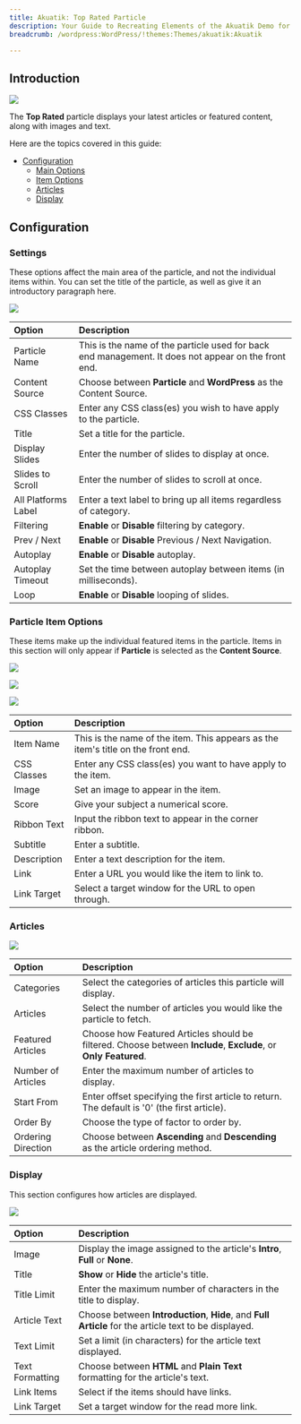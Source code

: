 ```yaml
---
title: Akuatik: Top Rated Particle
description: Your Guide to Recreating Elements of the Akuatik Demo for WordPress
breadcrumb: /wordpress:WordPress/!themes:Themes/akuatik:Akuatik

---
```


## Introduction

![](assets/particle_top1.png)

The **Top Rated** particle displays your latest articles or featured content, along with images and text.

Here are the topics covered in this guide:

* [Configuration](#configuration)
    - [Main Options](#settings)
    - [Item Options](#particle-item-options)
    - [Articles](#articles)
    - [Display](#display)

## Configuration

### Settings

These options affect the main area of the particle, and not the individual items within. You can set the title of the particle, as well as give it an introductory paragraph here.

![](assets/particle_top2.png)

| Option              | Description                                                                                         |
|:------------------- |:--------------------------------------------------------------------------------------------------- |
| Particle Name       | This is the name of the particle used for back end management. It does not appear on the front end. |
| Content Source      | Choose between **Particle** and **WordPress** as the Content Source.                                   |
| CSS Classes         | Enter any CSS class(es) you wish to have apply to the particle.                                     |
| Title               | Set a title for the particle.                                                                       |
| Display Slides      | Enter the number of slides to display at once.                                                      |
| Slides to Scroll    | Enter the number of slides to scroll at once.                                                       |
| All Platforms Label | Enter a text label to bring up all items regardless of category.                                    |
| Filtering           | **Enable** or **Disable** filtering by category.                                                    |
| Prev / Next         | **Enable** or **Disable** Previous / Next Navigation.                                               |
| Autoplay            | **Enable** or **Disable** autoplay.                                                                 |
| Autoplay Timeout    | Set the time between autoplay between items (in milliseconds).                                      |
| Loop                | **Enable** or **Disable** looping of slides.                                                        |

### Particle Item Options

These items make up the individual featured items in the particle. Items in this section will only appear if **Particle** is selected as the **Content Source**.

![](assets/particle_top3.png)

![](assets/particle_top4.png)

![](assets/particle_top5.png)

| Option      | Description                                                                      |
|:----------- |:-------------------------------------------------------------------------------- |
| Item Name   | This is the name of the item. This appears as the item's title on the front end. |
| CSS Classes | Enter any CSS class(es) you want to have apply to the item.                      |
| Image       | Set an image to appear in the item.                                              |
| Score       | Give your subject a numerical score.                                             |
| Ribbon Text | Input the ribbon text to appear in the corner ribbon.                            |
| Subtitle    | Enter a subtitle.                                                                |
| Description | Enter a text description for the item.                                           |
| Link        | Enter a URL you would like the item to link to.                                  |
| Link Target | Select a target window for the URL to open through.                              |

### Articles

![](assets/particle_top6.png)

| Option             | Description                                                                                                     |
| :-----             | :-----                                                                                                          |
| Categories         | Select the categories of articles this particle will display.                                                   |
| Articles           | Select the number of articles you would like the particle to fetch.                                             |
| Featured Articles  | Choose how Featured Articles should be filtered. Choose between **Include**, **Exclude**, or **Only Featured**. |
| Number of Articles | Enter the maximum number of articles to display.                                                                |
| Start From         | Enter offset specifying the first article to return. The default is '0' (the first article).                    |
| Order By           | Choose the type of factor to order by.                                                                          |
| Ordering Direction | Choose between **Ascending** and **Descending** as the article ordering method.                                 |

### Display

This section configures how articles are displayed.

![](assets/particle_top7.png)

| Option          | Description                                                                                           |
|:--------------- |:----------------------------------------------------------------------------------------------------- |
| Image           | Display the image assigned to the article's **Intro**, **Full** or **None**.                          |
| Title           | **Show** or **Hide** the article's title.                                                             |
| Title Limit     | Enter the maximum number of characters in the title to display.                                       |
| Article Text    | Choose between **Introduction**, **Hide**, and **Full Article** for the article text to be displayed. |
| Text Limit      | Set a limit (in characters) for the article text displayed.                                           |
| Text Formatting | Choose between **HTML** and **Plain Text** formatting for the article's text.                         |
| Link Items      | Select if the items should have links.                                                                |
| Link Target     | Set a target window for the read more link.                                                           |
